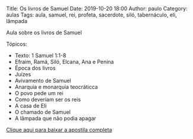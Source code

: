 Title: Os livros de Samuel
Date: 2019-10-20 18:00
Author: paulo
Category: aulas
Tags: aula, samuel, rei, profeta, sacerdote, siló, tabernáculo, eli, lâmpada

Aula sobre os livros de Samuel

Tópicos:

- Texto: 1 Samuel 1:1-8
- Efraim, Ramá, Siló, Elcana, Ana e Penina
- Época dos livros
- Juízes
- Avivamento de Samuel
- Anarquia e monarquia teocráticca
- O povo pede um rei
- Como deveriam ser os reis
- A casa de Eli
- O chamado de Samuel
- A lâmpada que não podia apagar


[Clique aqui para baixar a apostila completa](https://www.dropbox.com/s/lbbhifwzxbwydmf/Aula%20EBD%20-%20Os%20livros%20de%20Samuel%20-%2020_10_2019.pdf?dl=1)